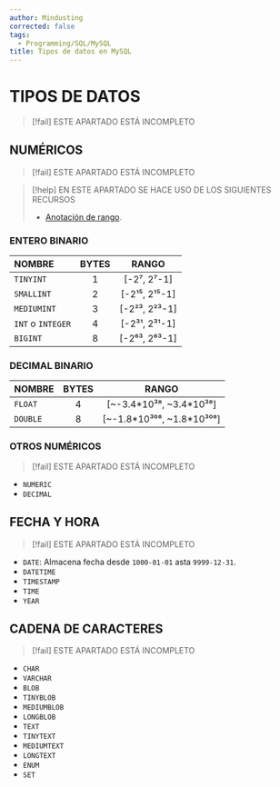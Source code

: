 ```yaml
---
author: Mindusting
corrected: false
tags:
  - Programming/SQL/MySQL
title: Tipos de datos en MySQL
---
```


# TIPOS DE DATOS

> [!fail] ESTE APARTADO ESTÁ INCOMPLETO

## NUMÉRICOS

> [!fail] ESTE APARTADO ESTÁ INCOMPLETO

> [!help] EN ESTE APARTADO SE HACE USO DE LOS SIGUIENTES RECURSOS
> - [Anotación de rango](../../math/math_range_notation.md).

### ENTERO BINARIO

| NOMBRE            | BYTES |     RANGO      |
|:----------------- |:-----:|:--------------:|
| `TINYINT`         |   1   |  \[-2⁷, 2⁷-1]  |
| `SMALLINT`        |   2   | \[-2¹⁵, 2¹⁵-1] |
| `MEDIUMINT`       |   3   | \[-2²³, 2²³-1] |
| `INT` o `INTEGER` |   4   | \[-2³¹, 2³¹-1] |
| `BIGINT`          |   8   | \[-2⁶³, 2⁶³-1] |

### DECIMAL BINARIO

| NOMBRE   | BYTES |            RANGO             |
|:-------- |:-----:|:----------------------------:|
| `FLOAT`  |   4   |  \[~-3.4\*10³⁸, ~3.4\*10³⁸]  |
| `DOUBLE` |   8   | \[~-1.8\*10³⁰⁸, ~1.8\*10³⁰⁸] |

### OTROS NUMÉRICOS

> [!fail] ESTE APARTADO ESTÁ INCOMPLETO

- `NUMERIC`
- `DECIMAL`

## FECHA Y HORA

> [!fail] ESTE APARTADO ESTÁ INCOMPLETO

- `DATE`: Almacena fecha desde `1000-01-01` asta `9999-12-31`.
- `DATETIME`
- `TIMESTAMP`
- `TIME`
- `YEAR`

## CADENA DE CARACTERES

> [!fail] ESTE APARTADO ESTÁ INCOMPLETO

- `CHAR`
- `VARCHAR`
- `BLOB`
- `TINYBLOB`
- `MEDIUMBLOB`
- `LONGBLOB`
- `TEXT`
- `TINYTEXT`
- `MEDIUMTEXT`
- `LONGTEXT`
- `ENUM`
- `SET`
